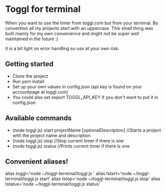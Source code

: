 # Toggl for terminal
When you want to use the timer from toggl.com but from your terminal. By convention all my projects start with an uppercase. This small thing was built mainly for my own convenience and might not be super well maintained in the future :)

It is a bit light on error handling so use at your own risk.

## Getting started 
- Clone the project
- Run yarn install
- Set up your own values in config.json (api key is found on your accountpage at toggl.com)
- You could also set export TOGGL_API_KEY if you don't want to put it in config.json

## Available commands
- (node toggl.js) start projectName [optionalDescription] //Starts a project with the project name and description
- (node toggl.js) stop //Stop current timer if there is one
- (node toggl.js) status //Prints current timer if there is one 

## Convenient aliases!
alias toggl='node ~/toggl-terminal/toggl.js '
alias tstart='node ~/toggl-terminal/toggl.js start'
alias tstop='node ~/toggl-terminal/toggl.js stop'
alias tstatus='node ~/toggl-terminal/toggl.js status'

